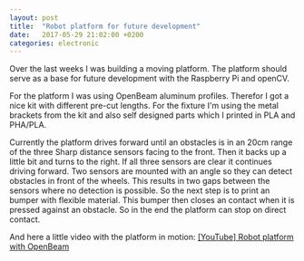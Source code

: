 ```yaml
---
layout: post
title:  "Robot platform for future development"
date:   2017-05-29 21:02:00 +0200
categories: electronic
---
```

Over the last weeks I was building a moving platform. The platform should serve as a base for future development with the Raspberry Pi and openCV.

For the platform I was using OpenBeam aluminum profiles. Therefor I got a nice kit with different pre-cut lengths. For the fixture I'm using the metal brackets from the kit and also self designed parts which I printed in PLA and PHA/PLA.

Currently the platform drives forward until an obstacles is in an 20cm range of the three Sharp distance sensors facing to the front. Then it backs up a little bit and turns to the right. If all three sensors are clear it continues driving forward. Two sensors are mounted with an angle so they can detect obstacles in front of the wheels. This results in two gaps between the sensors where no detection is possible. So the next step is to print an bumper with flexible material. This bumper then closes an contact when it is pressed against an obstacle. So in the end the platform can stop on direct contact.

And here a little video with the platform in motion: [[YouTube] Robot platform with OpenBeam](https://www.youtube.com/watch?v=Lk9jld7Yk3Y)
